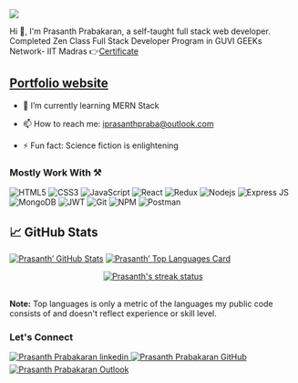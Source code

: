 ![](https://visitor-badge.glitch.me/badge?page_id=prasanthprabakaran.prasanthprabakaran)

Hi 👋, I'm Prasanth Prabakaran,
a self-taught full stack web developer.
Completed Zen Class Full Stack Developer Program in GUVI GEEKs Network- IIT Madras
👉<a href="https://www.guvi.in/verify-certificate?id=94it8lB6b31fs93671" target="_blank">Certificate<a/>
<h2><a href="https://prasanthpraba.tech" target="_blank">Portfolio website</a></h2>
  
- 🌱 I’m currently learning MERN Stack 
  
- 📫 How to reach me: iprasanthpraba@outlook.com
  
- ⚡ Fun fact: Science fiction is enlightening

### Mostly Work With ⚒

![HTML5](https://img.shields.io/badge/HTML5-E34F26?style=for-the-badge&logo=html5&logoColor=white)
![CSS3](https://img.shields.io/badge/CSS3-1572B6?style=for-the-badge&logo=css3&logoColor=white)
![JavaScript](https://img.shields.io/badge/JavaScript-F7DF1E?style=for-the-badge&logo=javascript&logoColor=black)
![React](https://img.shields.io/badge/React-20232A?style=for-the-badge&logo=react&logoColor=61DAFB)
![Redux](https://img.shields.io/badge/Redux-593D88?style=for-the-badge&logo=redux&logoColor=white)
![Nodejs](https://img.shields.io/badge/Node.js-339933?style=for-the-badge&logo=nodedotjs&logoColor=white)
![Express JS](https://img.shields.io/badge/Express%20JS-ffffff?style=for-the-badge&logo=express&logoColor=black)
![MongoDB](https://img.shields.io/badge/MongoDB-4EA94B?style=for-the-badge&logo=mongodb&logoColor=white)
![JWT](https://img.shields.io/badge/JWT-000000?style=for-the-badge&logo=JSON%20web%20tokens&logoColor=white)
![Git](https://img.shields.io/badge/Git-EF4E32?style=for-the-badge&logo=git&logoColor=white)
![NPM](https://img.shields.io/badge/npm-CB3837?style=for-the-badge&logo=npm&logoColor=white)
![Postman](https://img.shields.io/badge/Postman-FF6C37?style=for-the-badge&logo=Postman&logoColor=white)

  
## &#x1f4c8; GitHub Stats
<section>
<a href="/#"><img src="https://github-readme-stats.vercel.app/api?username=prasanthprabakaran&theme=algolia&show_icons=true&count_private=true&hide_border=true&bg_color=0D1117" alt="Prasanth’ GitHub Stats" /><a/>
<a href="/#"><img src="https://github-readme-stats.vercel.app/api/top-langs/?username=prasanthprabakaran&layout=compact&theme=algolia&hide_border=true&bg_color=0D1117" alt="Prasanth’ Top Languages Card" /><a/>
<br/>
<p align='center'>
  <a href="/#">
    <img src="https://github-readme-streak-stats.herokuapp.com/?user=prasanthprabakaran&theme=algolia&hide_border=true&stroke=0000&background=060A0CD0" alt="Prasanth's streak status" />
  <a/>
 </p>
 <br/>
  <b>Note:</b> Top languages is only a metric of the languages my public code consists of and doesn't reflect experience or skill level.
<section/>
 
### Let's Connect
<div>
 <a href="https://www.linkedin.com/in/prasanthprabakaran" target="_blank">
<img src=https://img.shields.io/badge/linkedin-%231E77B5.svg?&style=for-the-badge&logo=linkedin&logoColor=white alt="Prasanth Prabakaran linkedin" style="margin-bottom: 5px;" />
</a>

<a href="https://github.com/prasanthprabakaran" target="_blank">
<img src=https://img.shields.io/badge/GitHub-100000?style=for-the-badge&logo=github&logoColor=white alt="Prasanth Prabakaran GitHub" style="margin-bottom: 5px;" />
</a>

<a href="mailto:iprasanthpraba@outlook.com" target="_blank">
<img src=https://img.shields.io/badge/Microsoft_Outlook-0078D4?style=for-the-badge&logo=microsoft-outlook&logoColor=white alt="Prasanth Prabakaran Outlook" />
</a>
  
<div/>

<!--
**prasanthprabakaran/prasanthprabakaran** is a ✨ _special_ ✨ repository because its `README.md` (this file) appears on your GitHub profile.

Here are some ideas to get you started:

- 🌱 I’m currently learning MERN Stack 
- 📫 How to reach me: iprasanthpraba@gmail.com
- ⚡ Fun fact: Science fiction is enlightening
-->
<!-- ![SCSS](https://img.shields.io/badge/SCSS-C96196?style=for-the-badge&logo=sass&logoColor=white) -->
<!-- ![Typescript](https://img.shields.io/badge/Typescript-3178c6?style=for-the-badge&logo=typescript&logoColor=white) -->
<!-- ![Figma](https://img.shields.io/badge/Figma-F24E1E?style=for-the-badge&logo=figma&logoColor=white) -->
<!-- ![Bootstrap5](https://img.shields.io/badge/Bootstrap-563D7C?style=for-the-badge&logo=bootstrap&logoColor=white) -->
<!-- [MySql](https://img.shields.io/badge/MySQL-005C84?style=for-the-badge&logo=mysql&logoColor=white) -->
<!-- [JWT](https://img.shields.io/badge/JWT-000000?style=for-the-badge&logo=JSON%20web%20tokens&logoColor=white) -->

